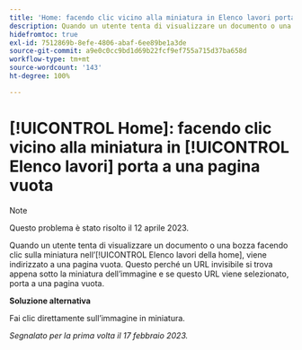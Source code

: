 ```yaml
---
title: 'Home: facendo clic vicino alla miniatura in Elenco lavori porta a una pagina vuota'
description: Quando un utente tenta di visualizzare un documento o una bozza facendo clic sulla miniatura nell’Elenco lavori della home, viene indirizzato a una pagina vuota. Questo perché un URL invisibile si trova appena sotto la miniatura dell’immagine e se questo URL viene selezionato, porta a una pagina vuota.
hidefromtoc: true
exl-id: 7512869b-8efe-4806-abaf-6ee89be1a3de
source-git-commit: a9e0c0cc9bd1d69b22fcf9ef755a715d37ba658d
workflow-type: tm+mt
source-wordcount: '143'
ht-degree: 100%

---
```


# [!UICONTROL Home]: facendo clic vicino alla miniatura in [!UICONTROL Elenco lavori] porta a una pagina vuota

>[!NOTE]
>
>Questo problema è stato risolto il 12 aprile 2023.

Quando un utente tenta di visualizzare un documento o una bozza facendo clic sulla miniatura nell’[!UICONTROL Elenco lavori della home], viene indirizzato a una pagina vuota. Questo perché un URL invisibile si trova appena sotto la miniatura dell’immagine e se questo URL viene selezionato, porta a una pagina vuota.

**Soluzione alternativa**

Fai clic direttamente sull’immagine in miniatura.

_Segnalato per la prima volta il 17 febbraio 2023._

